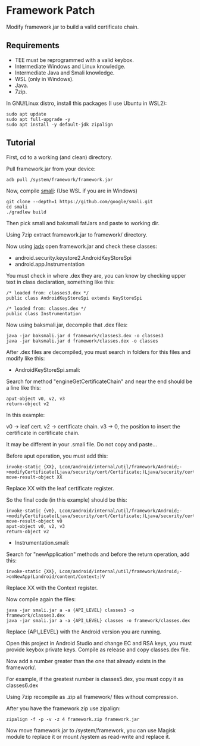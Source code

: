 # Framework Patch
Modify framework.jar to build a valid certificate chain.

## Requirements
- TEE must be reprogrammed with a valid keybox.
- Intermediate Windows and Linux knowledge.
- Intermediate Java and Smali knowledge.
- WSL (only in Windows).
- Java.
- 7zip.

In GNU/Linux distro, install this packages (I use Ubuntu in WSL2):
```
sudo apt update
sudo apt full-upgrade -y
sudo apt install -y default-jdk zipalign
```

## Tutorial
First, cd to a working (and clean) directory.

Pull framework.jar from your device:
```
adb pull /system/framework/framework.jar
```

Now, compile [smali](https://github.com/google/smali):
(Use WSL if you are in Windows)
```
git clone --depth=1 https://github.com/google/smali.git
cd smali
./gradlew build
```

Then pick smali and baksmali fatJars and paste to working dir.

Using 7zip extract framework.jar to framework/ directory.

Now using [jadx](https://github.com/skylot/jadx) open framework.jar and check these classes:
- android.security.keystore2.AndroidKeyStoreSpi
- android.app.Instrumentation

You must check in where .dex they are, you can know by checking upper text in class declaration, something like this:
```
/* loaded from: classes3.dex */
public class AndroidKeyStoreSpi extends KeyStoreSpi

/* loaded from: classes.dex */
public class Instrumentation 
````

Now using baksmali.jar, decompile that .dex files:
```
java -jar baksmali.jar d framework/classes3.dex -o classes3
java -jar baksmali.jar d framework/classes.dex -o classes
```

After .dex files are decompiled, you must search in folders for this files and modify like this:

- AndroidKeyStoreSpi.smali:

Search for method "engineGetCertificateChain" and near the end should be a line like this:
```
aput-object v0, v2, v3
return-object v2
```

In this example:

v0 -> leaf cert.
v2 -> certificate chain.
v3 -> 0, the position to insert the certificate in certificate chain.

It may be different in your .smali file. Do not copy and paste...

Before aput operation, you must add this:
```
invoke-static {XX}, Lcom/android/internal/util/framework/Android;->modifyCertificate(Ljava/security/cert/Certificate;)Ljava/security/cert/Certificate;
move-result-object XX
```

Replace XX with the leaf certificate register.

So the final code (in this example) should be this:
```
invoke-static {v0}, Lcom/android/internal/util/framework/Android;->modifyCertificate(Ljava/security/cert/Certificate;)Ljava/security/cert/Certificate;
move-result-object v0
aput-object v0, v2, v3
return-object v2
```

- Instrumentation.smali:

Search for "newApplication" methods and before the return operation, add this:
```
invoke-static {XX}, Lcom/android/internal/util/framework/Android;->onNewApp(Landroid/content/Context;)V
```

Replace XX with the Context register.

Now compile again the files:
```
java -jar smali.jar a -a {API_LEVEL} classes3 -o framework/classes3.dex
java -jar smali.jar a -a {API_LEVEL} classes -o framework/classes.dex
```

Replace {API_LEVEL} with the Android version you are running.

Open this project in Android Studio and change EC and RSA keys, you must provide keybox private keys.
Compile as release and copy classes.dex file.

Now add a number greater than the one that already exists in the framework/.

For example, if the greatest number is classes5.dex, you must copy it as classes6.dex

Using 7zip recompile as .zip all framework/ files without compression.

After you have the framework.zip use zipalign:
```
zipalign -f -p -v -z 4 framework.zip framework.jar
```

Now move framework.jar to /system/framework, you can use Magisk module to replace it or mount /system as read-write and replace it.
